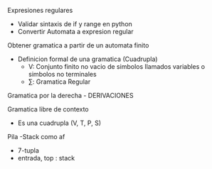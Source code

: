 Expresiones regulares
- Validar sintaxis de if y range en python
- Convertir Automata a expresion regular

Obtener gramatica a partir de un automata finito
- Definicion formal de una gramatica (Cuadrupla)
	- V: Conjunto finito no vacio de simbolos llamados variables o simbolos no terminales
	- ∑: 
Gramatica Regular

Gramatica por la derecha - DERIVACIONES

Gramatica libre de contexto
- Es una cuadrupla (V, T, P, S)

Pila -Stack como af
- 7-tupla
- entrada, top : stack